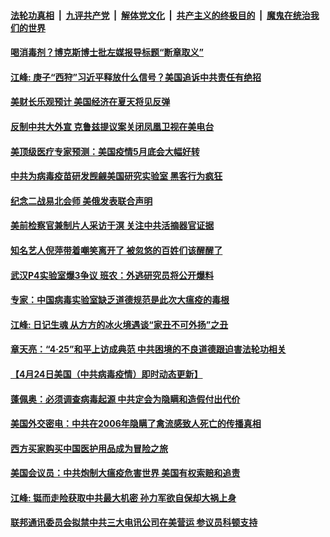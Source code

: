 

####  [法轮功真相](../../../../basic/blob/master/README.md?t=04271101) &nbsp;|&nbsp; [九评共产党](../../../../9ping.md/blob/master/README.md?t=04271101) &nbsp;|&nbsp; [解体党文化](../../../../jtdwh.md/blob/master/README.md?t=04271101)  &nbsp;|&nbsp; [共产主义的终极目的](../../../../gczydzjmd.md/blob/master/README.md?t=04271101) &nbsp;|&nbsp; [魔鬼在统治我们的世界](../../../../mgztzwmdsj.md/blob/master/README.md?t=04271101) 

#### [喝消毒剂？博克斯博士批左媒报导标题“断章取义”](../pages/soh6/371608.md?t=04271101) 
#### [江峰: 庚子“西狩”习近平释放什么信号？美国追诉中共责任有绝招](../pages/soh6/371662.md?t=04271101) 
#### [美财长乐观预计 美国经济在夏天将见反弹](../pages/soh6/371614.md?t=04271101) 
#### [反制中共大外宣 克鲁兹提议案关闭凤凰卫视在美电台](../pages/soh6/371611.md?t=04271101) 
#### [美顶级医疗专家预测：美国疫情5月底会大幅好转](../pages/soh6/371605.md?t=04271101) 
#### [中共为病毒疫苗研发觊觎美国研究实验室 黑客行为疯狂](../pages/soh6/371368.md?t=04271101) 
#### [纪念二战易北会师 美俄发表联合声明](../pages/soh6/371383.md?t=04271101) 
#### [美前检察官兼制片人采访于溟 关注中共活摘器官证据](../pages/soh6/371416.md?t=04271101) 
#### [知名艺人倪萍带着嘲笑离开了 被忽悠的百姓们该醒醒了](../pages/soh6/371392.md?t=04271101) 
#### [武汉P4实验室爆3争议 班农：外逃研究员将公开爆料](../pages/soh6/371380.md?t=04271101) 
#### [专家：中国病毒实验室缺乏道德规范是此次大瘟疫的毒根](../pages/soh6/371359.md?t=04271101) 
#### [江峰: 日记生魂 从方方的冰火境遇谈“家丑不可外扬”之丑](../pages/soh6/371341.md?t=04271101) 
#### [章天亮：“4·25”和平上访成典范 中共困境的不良道德跟迫害法轮功相关](../pages/soh6/371317.md?t=04271101) 
#### [【4月24日美国（中共病毒疫情）即时动态更新】](../pages/soh6/370864.md?t=04271101) 
#### [蓬佩奥：必须调查病毒起源 中共定会为隐瞒和造假付出代价](../pages/soh6/371104.md?t=04271101) 
#### [美国外交密电：中共在2006年隐瞒了禽流感致人死亡的传播真相](../pages/soh6/371038.md?t=04271101) 
#### [西方买家购买中国医护用品成为冒险之旅](../pages/soh6/371005.md?t=04271101) 
#### [美国会议员：中共炮制大瘟疫危害世界 美国有权索赔和追责](../pages/soh6/371050.md?t=04271101) 
#### [江峰: 铤而走险获取中共最大机密 孙力军欲自保却大祸上身](../pages/soh6/371026.md?t=04271101) 
#### [联邦通讯委员会拟禁中共三大电讯公司在美营运 参议员科顿支持](../pages/soh6/371014.md?t=04271101) 
